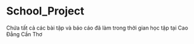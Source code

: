 # School_Project
Chứa tất cả các bài tập và báo cáo đã làm trong thời gian học tập tại Cao Đẳng Cần Thơ
